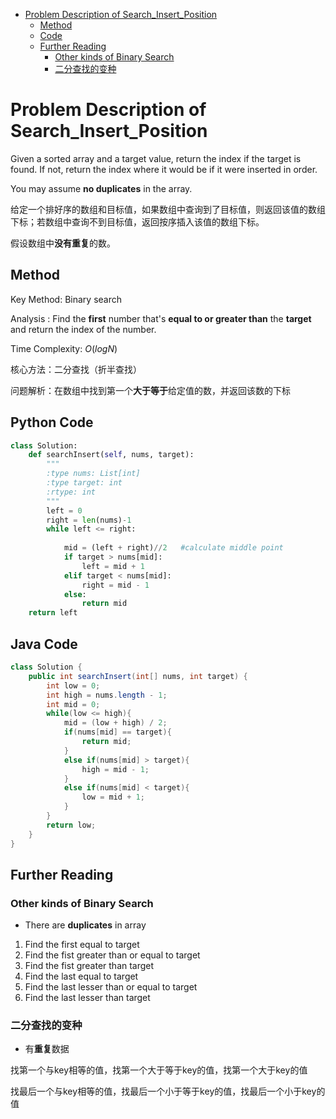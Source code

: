<!-- TOC -->

- [Problem Description of Search_Insert_Position](#problem-description-of-search_insert_position)
    - [Method](#method)
    - [Code](#code)
    - [Further Reading](#further-reading)
        - [Other kinds of Binary Search](#other-kinds-of-binary-search)
        - [二分查找的变种](#二分查找的变种)

<!-- /TOC -->
# Problem Description of Search_Insert_Position

Given a sorted array and a target value, return the index if the target is found. If not, return the index where it would be if it were inserted in order.

You may assume **no duplicates** in the array. 

给定一个排好序的数组和目标值，如果数组中查询到了目标值，则返回该值的数组下标；若数组中查询不到目标值，返回按序插入该值的数组下标。

假设数组中**没有重复**的数。

## Method

Key Method: Binary search

Analysis : Find the **first** number that's **equal to or greater than** the **target** and return the index of the number.

Time Complexity: $O(logN)$

核心方法：二分查找（折半查找）

问题解析：在数组中找到第一个**大于等于**给定值的数，并返回该数的下标


## Python Code

```python
class Solution:
    def searchInsert(self, nums, target):
        """
        :type nums: List[int]
        :type target: int
        :rtype: int
        """
        left = 0
        right = len(nums)-1
        while left <= right:
            
            mid = (left + right)//2   #calculate middle point
            if target > nums[mid]:
                left = mid + 1
            elif target < nums[mid]:
                right = mid - 1
            else:
                return mid
    return left
```

## Java Code
```java
class Solution {
    public int searchInsert(int[] nums, int target) {
        int low = 0;
        int high = nums.length - 1;
        int mid = 0;
        while(low <= high){
            mid = (low + high) / 2;
            if(nums[mid] == target){
                return mid;
            }
            else if(nums[mid] > target){
                high = mid - 1;
            }
            else if(nums[mid] < target){
                low = mid + 1;
            }
        }
        return low;
    }
}
```

## Further Reading

### Other kinds of Binary Search

- There are **duplicates** in array

1. Find the first equal to target
2. Find the fist greater than or equal to target
3. Find the fist greater than target
4. Find the last equal to target
5. Find the last lesser than or equal to target
6. Find the last lesser than target

### 二分查找的变种

- 有**重复**数据

找第一个与key相等的值，找第一个大于等于key的值，找第一个大于key的值

找最后一个与key相等的值，找最后一个小于等于key的值，找最后一个小于key的值
